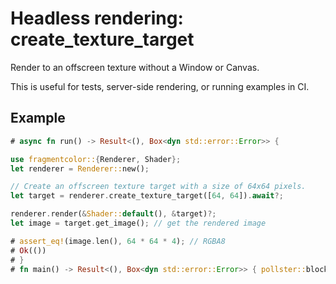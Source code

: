 # Headless rendering: create_texture_target

Render to an offscreen texture without a Window or Canvas.

This is useful for tests, server-side rendering, or running examples in CI.

## Example

```rust
# async fn run() -> Result<(), Box<dyn std::error::Error>> {

use fragmentcolor::{Renderer, Shader};
let renderer = Renderer::new();

// Create an offscreen texture target with a size of 64x64 pixels.
let target = renderer.create_texture_target([64, 64]).await?;

renderer.render(&Shader::default(), &target)?;
let image = target.get_image(); // get the rendered image

# assert_eq!(image.len(), 64 * 64 * 4); // RGBA8
# Ok(())
# }
# fn main() -> Result<(), Box<dyn std::error::Error>> { pollster::block_on(run()) }
```
